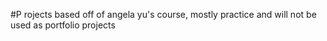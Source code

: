 #P rojects based off of angela yu's course, mostly practice and will not be used as portfolio projects
